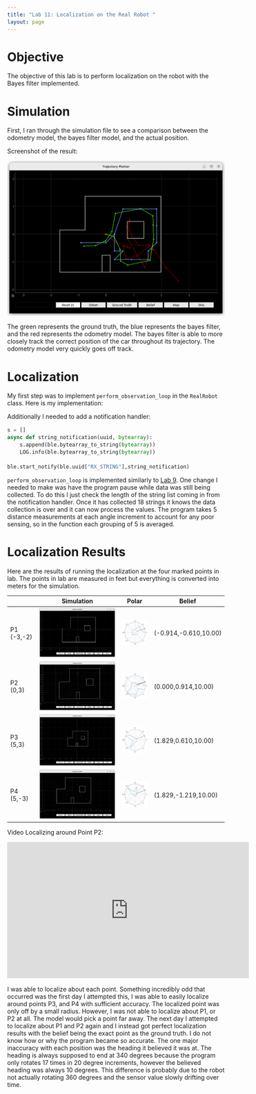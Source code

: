 ```yaml
---
title: "Lab 11: Localization on the Real Robot "
layout: page
---
```


# Objective
The objective of this lab is to perform localization on the robot with the Bayes filter implemented.

# Simulation
First, I ran through the simulation file to see a comparison between the odometry model, the bayes filter model, and the actual position.

Screenshot of the result:

![sim](sim.png)

The green represents the ground truth, the blue represents the bayes filter, and the red represents the odometry model. The bayes filter is able to more closely track the correct position of the car throughout its trajectory. The odometry model very quickly goes off track.


# Localization

My first step was to implement `perform_observation_loop` in the `RealRobot` class. 
Here is my implementation:

<script src="https://gist.github.com/rkansara1/37ec51c0559462bf4c8de3d9309b3b18.js"></script>

Additionally I needed to add a notification handler:

```python
s = []
async def string_notification(uuid, bytearray):
    s.append(ble.bytearray_to_string(bytearray))
    LOG.info(ble.bytearray_to_string(bytearray))
        
ble.start_notify(ble.uuid["RX_STRING"],string_notification)
```

`perform_observation_loop` is implemented similarly to [Lab 9](/ECE-4160/labs/lab9/writeup.md). One change I needed to make was have the program pause while data was still being collected. To do this I just check the length of the string list coming in from the notification handler. Once it has collected 18 strings it knows the data collection is over and it can now process the values. The program takes 5 distance measurements at each angle increment to account for any poor sensing, so in the function each grouping of 5 is averaged.


# Localization Results

Here are the results of running the localization at the four marked points in lab. The points in lab are measured in feet but everything is converted into meters for the simulation.



|            | Simulation      | Polar             | Belief                |
|------------|-----------------|-------------------|-----------------------|
| P1 (-3,-2) | ![](P1_Sim.png) | ![](P1_Polar.png) | (-0.914,-0.610,10.00) |
| P2 (0,3)   | ![](P2_Sim.png) | ![](P2_Polar.png) | (0.000,0.914,10.00)   |
| P3 (5,3)   | ![](P3_Sim.png) | ![](P3_Polar.png) | (1.829,0.610,10.00)   |
| P4 (5,-3)  | ![](P4_Sim.png) | ![](P4_Polar.png) | (1.829,-1.219,10.00)  |

Video Localizing around Point P2:

<iframe width="560" height="315" src="https://www.youtube.com/embed/VWdVWnRg5Wc" title="YouTube video player" frameborder="0" allow="accelerometer; autoplay; clipboard-write; encrypted-media; gyroscope; picture-in-picture; web-share" allowfullscreen></iframe>



I was able to localize about each point. Something incredibly odd that occurred was the first day I attempted this, I was able to easily localize around points P3, and P4 with sufficient accuracy. The localized point was only off by a small radius. However, I was not able to localize about P1, or P2 at all. The model would pick a point far away. The next day I attempted to localize about P1 and P2 again and I instead got perfect localization results with the belief being the exact point as the ground truth. I do not know how or why the program became so accurate. The one major inaccuracy with each position was the heading it believed it was at. The heading is always supposed to end at 340 degrees because the program only rotates 17 times in 20 degree increments, however the believed heading was always 10 degrees. This difference is probably due to the robot not actually rotating 360 degrees and the sensor value slowly drifting over time.